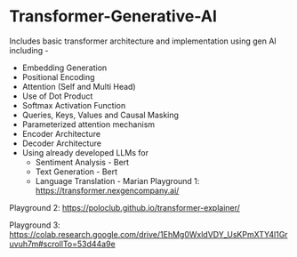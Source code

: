 # Transformer-Generative-AI

Includes basic transformer architecture and implementation using gen AI including - 
 - Embedding Generation
 - Positional Encoding
 - Attention (Self and Multi Head)
 - Use of Dot Product
 - Softmax Activation Function
 - Queries, Keys, Values and Causal Masking
 - Parameterized attention mechanism
 - Encoder Architecture
 - Decoder Architecture
 - Using already developed LLMs for
     - Sentiment Analysis - Bert
     - Text Generation - Bert
     - Language Translation - Marian
Playground 1: https://transformer.nexgencompany.ai/

Playground 2: https://poloclub.github.io/transformer-explainer/

Playground 3: https://colab.research.google.com/drive/1EhMg0WxldVDY_UsKPmXTY4l1Gruvuh7m#scrollTo=53d44a9e
